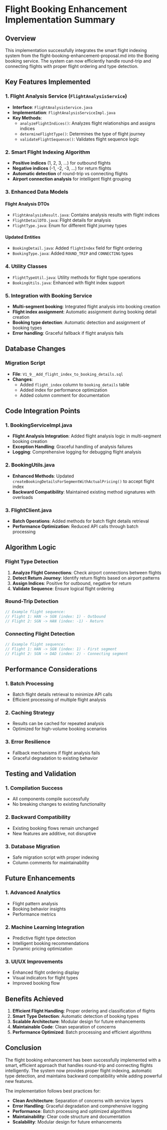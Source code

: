# Flight Booking Enhancement Implementation Summary

## Overview
This implementation successfully integrates the smart flight indexing system from the flight-booking-enhancement-proposal.md into the Boeing booking service. The system can now efficiently handle round-trip and connecting flights with proper flight ordering and type detection.

## Key Features Implemented

### 1. Flight Analysis Service (`FlightAnalysisService`)
- **Interface**: `FlightAnalysisService.java`
- **Implementation**: `FlightAnalysisServiceImpl.java`
- **Key Methods**:
  - `analyzeFlightIndices()`: Analyzes flight relationships and assigns indices
  - `determineFlightType()`: Determines the type of flight journey
  - `validateFlightSequence()`: Validates flight sequence logic

### 2. Smart Flight Indexing Algorithm
- **Positive indices** (1, 2, 3, ...) for outbound flights
- **Negative indices** (-1, -2, -3, ...) for return flights
- **Automatic detection** of round-trip vs connecting flights
- **Airport connection analysis** for intelligent flight grouping

### 3. Enhanced Data Models

#### Flight Analysis DTOs
- `FlightAnalysisResult.java`: Contains analysis results with flight indices
- `FlightDetailDTO.java`: Flight details for analysis
- `FlightType.java`: Enum for different flight journey types

#### Updated Entities
- `BookingDetail.java`: Added `flightIndex` field for flight ordering
- `BookingType.java`: Added `ROUND_TRIP` and `CONNECTING` types

### 4. Utility Classes
- `FlightTypeUtil.java`: Utility methods for flight type operations
- `BookingUtils.java`: Enhanced with flight index support

### 5. Integration with Booking Service
- **Multi-segment booking**: Integrated flight analysis into booking creation
- **Flight index assignment**: Automatic assignment during booking detail creation
- **Booking type detection**: Automatic detection and assignment of booking types
- **Error handling**: Graceful fallback if flight analysis fails

## Database Changes

### Migration Script
- **File**: `V1_9__Add_flight_index_to_booking_details.sql`
- **Changes**:
  - Added `flight_index` column to `booking_details` table
  - Added index for performance optimization
  - Added column comment for documentation

## Code Integration Points

### 1. BookingServiceImpl.java
- **Flight Analysis Integration**: Added flight analysis logic in multi-segment booking creation
- **Exception Handling**: Graceful handling of analysis failures
- **Logging**: Comprehensive logging for debugging flight analysis

### 2. BookingUtils.java
- **Enhanced Methods**: Updated `createBookingDetailsForSegmentWithActualPricing()` to accept flight index
- **Backward Compatibility**: Maintained existing method signatures with overloads

### 3. FlightClient.java
- **Batch Operations**: Added methods for batch flight details retrieval
- **Performance Optimization**: Reduced API calls through batch processing

## Algorithm Logic

### Flight Type Detection
1. **Analyze Flight Connections**: Check airport connections between flights
2. **Detect Return Journey**: Identify return flights based on airport patterns
3. **Assign Indices**: Positive for outbound, negative for return
4. **Validate Sequence**: Ensure logical flight ordering

### Round-Trip Detection
```java
// Example flight sequence:
// Flight 1: HAN -> SGN (index: 1) - Outbound
// Flight 2: SGN -> HAN (index: -1) - Return
```

### Connecting Flight Detection
```java
// Example flight sequence:
// Flight 1: HAN -> SGN (index: 1) - First segment
// Flight 2: SGN -> DAD (index: 2) - Connecting segment
```

## Performance Considerations

### 1. Batch Processing
- Batch flight details retrieval to minimize API calls
- Efficient processing of multiple flight analysis

### 2. Caching Strategy
- Results can be cached for repeated analysis
- Optimized for high-volume booking scenarios

### 3. Error Resilience
- Fallback mechanisms if flight analysis fails
- Graceful degradation to existing behavior

## Testing and Validation

### 1. Compilation Success
- All components compile successfully
- No breaking changes to existing functionality

### 2. Backward Compatibility
- Existing booking flows remain unchanged
- New features are additive, not disruptive

### 3. Database Migration
- Safe migration script with proper indexing
- Column comments for maintainability

## Future Enhancements

### 1. Advanced Analytics
- Flight pattern analysis
- Booking behavior insights
- Performance metrics

### 2. Machine Learning Integration
- Predictive flight type detection
- Intelligent booking recommendations
- Dynamic pricing optimization

### 3. UI/UX Improvements
- Enhanced flight ordering display
- Visual indicators for flight types
- Improved booking flow

## Benefits Achieved

1. **Efficient Flight Handling**: Proper ordering and classification of flights
2. **Smart Type Detection**: Automatic detection of booking types
3. **Scalable Architecture**: Modular design for future enhancements
4. **Maintainable Code**: Clean separation of concerns
5. **Performance Optimized**: Batch processing and efficient algorithms

## Conclusion

The flight booking enhancement has been successfully implemented with a smart, efficient approach that handles round-trip and connecting flights intelligently. The system now provides proper flight indexing, automatic type detection, and maintains backward compatibility while adding powerful new features.

The implementation follows best practices for:
- **Clean Architecture**: Separation of concerns with service layers
- **Error Handling**: Graceful degradation and comprehensive logging
- **Performance**: Batch processing and optimized algorithms
- **Maintainability**: Clear code structure and documentation
- **Scalability**: Modular design for future enhancements
